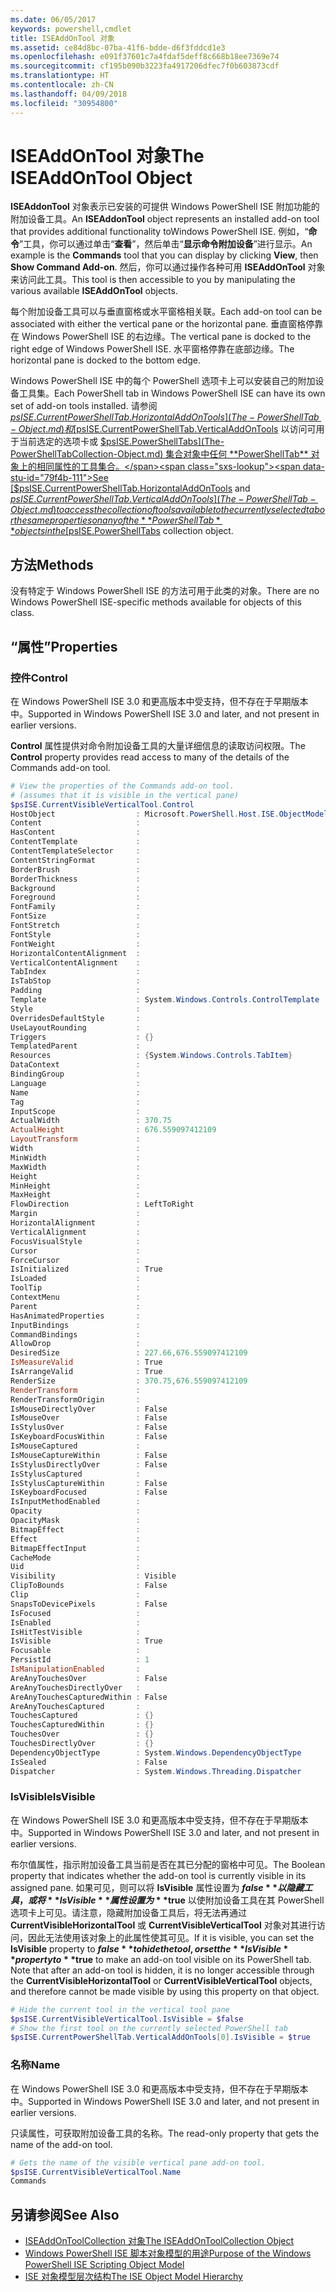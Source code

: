 ```yaml
---
ms.date: 06/05/2017
keywords: powershell,cmdlet
title: ISEAddOnTool 对象
ms.assetid: ce84d8bc-07ba-41f6-bdde-d6f3fddcd1e3
ms.openlocfilehash: e091f37601c7a4fdaf5deff8c668b18ee7369e74
ms.sourcegitcommit: cf195b090b3223fa4917206dfec7f0b603873cdf
ms.translationtype: HT
ms.contentlocale: zh-CN
ms.lasthandoff: 04/09/2018
ms.locfileid: "30954800"
---
```

# <a name="the-iseaddontool-object"></a><span data-ttu-id="79f4b-103">ISEAddOnTool 对象</span><span class="sxs-lookup"><span data-stu-id="79f4b-103">The ISEAddOnTool Object</span></span>

<span data-ttu-id="79f4b-104">**ISEAddonTool** 对象表示已安装的可提供 Windows PowerShell ISE 附加功能的附加设备工具。</span><span class="sxs-lookup"><span data-stu-id="79f4b-104">An **ISEAddonTool** object represents an installed add-on tool that provides additional functionality toWindows PowerShell ISE.</span></span> <span data-ttu-id="79f4b-105">例如，“**命令**”工具，你可以通过单击“**查看**”，然后单击“**显示命令附加设备**”进行显示。</span><span class="sxs-lookup"><span data-stu-id="79f4b-105">An example is the **Commands** tool that you can display by clicking **View**, then **Show Command Add-on**.</span></span> <span data-ttu-id="79f4b-106">然后，你可以通过操作各种可用 **ISEAddOnTool** 对象来访问此工具。</span><span class="sxs-lookup"><span data-stu-id="79f4b-106">This tool is then accessible to you by manipulating the various available **ISEAddOnTool** objects.</span></span>

<span data-ttu-id="79f4b-107">每个附加设备工具可以与垂直窗格或水平窗格相关联。</span><span class="sxs-lookup"><span data-stu-id="79f4b-107">Each add-on tool can be associated with either the vertical pane or the horizontal pane.</span></span> <span data-ttu-id="79f4b-108">垂直窗格停靠在 Windows PowerShell ISE 的右边缘。</span><span class="sxs-lookup"><span data-stu-id="79f4b-108">The vertical pane is docked to the right edge of Windows PowerShell ISE.</span></span> <span data-ttu-id="79f4b-109">水平窗格停靠在底部边缘。</span><span class="sxs-lookup"><span data-stu-id="79f4b-109">The horizontal pane is docked to the bottom edge.</span></span>

<span data-ttu-id="79f4b-110">Windows PowerShell ISE 中的每个 PowerShell 选项卡上可以安装自己的附加设备工具集。</span><span class="sxs-lookup"><span data-stu-id="79f4b-110">Each PowerShell tab in Windows PowerShell ISE can have its own set of add-on tools installed.</span></span> <span data-ttu-id="79f4b-111">请参阅 [$psISE.CurrentPowerShellTab.HorizontalAddOnTools](The-PowerShellTab-Object.md) 和 [$psISE.CurrentPowerShellTab.VerticalAddOnTools](The-PowerShellTab-Object.md) 以访问可用于当前选定的选项卡或 [$psISE.PowerShellTabs](The-PowerShellTabCollection-Object.md) 集合对象中任何 **PowerShellTab** 对象上的相同属性的工具集合。</span><span class="sxs-lookup"><span data-stu-id="79f4b-111">See [$psISE.CurrentPowerShellTab.HorizontalAddOnTools](The-PowerShellTab-Object.md) and [$psISE.CurrentPowerShellTab.VerticalAddOnTools](The-PowerShellTab-Object.md) to access the collection of tools available to the currently selected tab or the same properties on any of the **PowerShellTab** objects in the [$psISE.PowerShellTabs](The-PowerShellTabCollection-Object.md) collection object.</span></span>

## <a name="methods"></a><span data-ttu-id="79f4b-112">方法</span><span class="sxs-lookup"><span data-stu-id="79f4b-112">Methods</span></span>

<span data-ttu-id="79f4b-113">没有特定于 Windows PowerShell ISE 的方法可用于此类的对象。</span><span class="sxs-lookup"><span data-stu-id="79f4b-113">There are no Windows PowerShell ISE-specific methods available for objects of this class.</span></span>

## <a name="properties"></a><span data-ttu-id="79f4b-114">“属性”</span><span class="sxs-lookup"><span data-stu-id="79f4b-114">Properties</span></span>

### <a name="control"></a><span data-ttu-id="79f4b-115">控件</span><span class="sxs-lookup"><span data-stu-id="79f4b-115">Control</span></span>

<span data-ttu-id="79f4b-116">在 Windows PowerShell ISE 3.0 和更高版本中受支持，但不存在于早期版本中。</span><span class="sxs-lookup"><span data-stu-id="79f4b-116">Supported in Windows PowerShell ISE 3.0 and later, and not present in earlier versions.</span></span>

<span data-ttu-id="79f4b-117">**Control** 属性提供对命令附加设备工具的大量详细信息的读取访问权限。</span><span class="sxs-lookup"><span data-stu-id="79f4b-117">The **Control** property provides read access to many of the details of the Commands add-on tool.</span></span>

```powershell
# View the properties of the Commands add-on tool.
# (assumes that it is visible in the vertical pane)
$psISE.CurrentVisibleVerticalTool.Control
HostObject                  : Microsoft.PowerShell.Host.ISE.ObjectModelRoot
Content                     :
HasContent                  :
ContentTemplate             :
ContentTemplateSelector     :
ContentStringFormat         :
BorderBrush                 :
BorderThickness             :
Background                  :
Foreground                  :
FontFamily                  :
FontSize                    :
FontStretch                 :
FontStyle                   :
FontWeight                  :
HorizontalContentAlignment  :
VerticalContentAlignment    :
TabIndex                    :
IsTabStop                   :
Padding                     :
Template                    : System.Windows.Controls.ControlTemplate
Style                       :
OverridesDefaultStyle       :
UseLayoutRounding           :
Triggers                    : {}
TemplatedParent             :
Resources                   : {System.Windows.Controls.TabItem}
DataContext                 :
BindingGroup                :
Language                    :
Name                        :
Tag                         :
InputScope                  :
ActualWidth                 : 370.75
ActualHeight                : 676.559097412109
LayoutTransform             :
Width                       :
MinWidth                    :
MaxWidth                    :
Height                      :
MinHeight                   :
MaxHeight                   :
FlowDirection               : LeftToRight
Margin                      :
HorizontalAlignment         :
VerticalAlignment           :
FocusVisualStyle            :
Cursor                      :
ForceCursor                 :
IsInitialized               : True
IsLoaded                    :
ToolTip                     :
ContextMenu                 :
Parent                      :
HasAnimatedProperties       :
InputBindings               :
CommandBindings             :
AllowDrop                   :
DesiredSize                 : 227.66,676.559097412109
IsMeasureValid              : True
IsArrangeValid              : True
RenderSize                  : 370.75,676.559097412109
RenderTransform             :
RenderTransformOrigin       :
IsMouseDirectlyOver         : False
IsMouseOver                 : False
IsStylusOver                : False
IsKeyboardFocusWithin       : False
IsMouseCaptured             :
IsMouseCaptureWithin        : False
IsStylusDirectlyOver        : False
IsStylusCaptured            :
IsStylusCaptureWithin       : False
IsKeyboardFocused           : False
IsInputMethodEnabled        :
Opacity                     :
OpacityMask                 :
BitmapEffect                :
Effect                      :
BitmapEffectInput           :
CacheMode                   :
Uid                         :
Visibility                  : Visible
ClipToBounds                : False
Clip                        :
SnapsToDevicePixels         : False
IsFocused                   :
IsEnabled                   :
IsHitTestVisible            :
IsVisible                   : True
Focusable                   :
PersistId                   : 1
IsManipulationEnabled       :
AreAnyTouchesOver           : False
AreAnyTouchesDirectlyOver   :
AreAnyTouchesCapturedWithin : False
AreAnyTouchesCaptured       :
TouchesCaptured             : {}
TouchesCapturedWithin       : {}
TouchesOver                 : {}
TouchesDirectlyOver         : {}
DependencyObjectType        : System.Windows.DependencyObjectType
IsSealed                    : False
Dispatcher                  : System.Windows.Threading.Dispatcher
```

### <a name="isvisible"></a><span data-ttu-id="79f4b-118">IsVisible</span><span class="sxs-lookup"><span data-stu-id="79f4b-118">IsVisible</span></span>

<span data-ttu-id="79f4b-119">在 Windows PowerShell ISE 3.0 和更高版本中受支持，但不存在于早期版本中。</span><span class="sxs-lookup"><span data-stu-id="79f4b-119">Supported in Windows PowerShell ISE 3.0 and later, and not present in earlier versions.</span></span>

<span data-ttu-id="79f4b-120">布尔值属性，指示附加设备工具当前是否在其已分配的窗格中可见。</span><span class="sxs-lookup"><span data-stu-id="79f4b-120">The Boolean property that indicates whether the add-on tool is currently visible in its assigned pane.</span></span> <span data-ttu-id="79f4b-121">如果可见，则可以将 **IsVisible** 属性设置为 **$false** 以隐藏工具，或将 **IsVisible** 属性设置为 **$true** 以使附加设备工具在其 PowerShell 选项卡上可见。请注意，隐藏附加设备工具后，将无法再通过 **CurrentVisibleHorizontalTool** 或 **CurrentVisibleVerticalTool** 对象对其进行访问，因此无法使用该对象上的此属性使其可见。</span><span class="sxs-lookup"><span data-stu-id="79f4b-121">If it is visible, you can set the **IsVisible** property to **$false** to hide the tool, or set the **IsVisible** property to **$true** to make an add-on tool visible on its PowerShell tab. Note that after an add-on tool is hidden, it is no longer accessible through the **CurrentVisibleHorizontalTool** or **CurrentVisibleVerticalTool** objects, and therefore cannot be made visible by using this property on that object.</span></span>

```powershell
# Hide the current tool in the vertical tool pane
$psISE.CurrentVisibleVerticalTool.IsVisible = $false
# Show the first tool on the currently selected PowerShell tab
$psISE.CurrentPowerShellTab.VerticalAddOnTools[0].IsVisible = $true
```

### <a name="name"></a><span data-ttu-id="79f4b-122">名称</span><span class="sxs-lookup"><span data-stu-id="79f4b-122">Name</span></span>

<span data-ttu-id="79f4b-123">在 Windows PowerShell ISE 3.0 和更高版本中受支持，但不存在于早期版本中。</span><span class="sxs-lookup"><span data-stu-id="79f4b-123">Supported in Windows PowerShell ISE 3.0 and later, and not present in earlier versions.</span></span>

<span data-ttu-id="79f4b-124">只读属性，可获取附加设备工具的名称。</span><span class="sxs-lookup"><span data-stu-id="79f4b-124">The read-only property that gets the name of the add-on tool.</span></span>

```powershell
# Gets the name of the visible vertical pane add-on tool.
$psISE.CurrentVisibleVerticalTool.Name
Commands
```

## <a name="see-also"></a><span data-ttu-id="79f4b-125">另请参阅</span><span class="sxs-lookup"><span data-stu-id="79f4b-125">See Also</span></span>

- [<span data-ttu-id="79f4b-126">ISEAddOnToolCollection 对象</span><span class="sxs-lookup"><span data-stu-id="79f4b-126">The ISEAddOnToolCollection Object</span></span>](The-ISEAddOnToolCollection-Object.md)
- [<span data-ttu-id="79f4b-127">Windows PowerShell ISE 脚本对象模型的用途</span><span class="sxs-lookup"><span data-stu-id="79f4b-127">Purpose of the Windows PowerShell ISE Scripting Object Model</span></span>](Purpose-of-the-Windows-PowerShell-ISE-Scripting-Object-Model.md)
- [<span data-ttu-id="79f4b-128">ISE 对象模型层次结构</span><span class="sxs-lookup"><span data-stu-id="79f4b-128">The ISE Object Model Hierarchy</span></span>](The-ISE-Object-Model-Hierarchy.md)